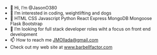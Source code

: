 - 👋 Hi, I’m @JasonO380
- 👀 I’m interested in coding, weightlifting and dogs
- 🌱 HTML CSS Javascript Python React Express MongoDB Mongoose Flask Bootstrap
- 💞️ I’m looking for full stack developer roles wiht a focus on front end development
- 📫 How to reach me JMOllada@gmail.com
- Check out my web site at www.barbellfactor.com

<!---
JasonO380/JasonO380 is a ✨ special ✨ repository because its `README.md` (this file) appears on your GitHub profile.
You can click the Preview link to take a look at your changes.
--->
